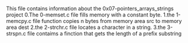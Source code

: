 This file contains information about the 0x07-pointers_arrays_strings project
0.The 0-memset.c file fills memory with a constant byte.
1.the 1-memcpy.c file function copies n bytes from memory area src to memory area dest
2.the 2-strchr.c file locates a character in a string.
3.the 3-strspn.c file contaims a finction that gets the length of a prefix substring
